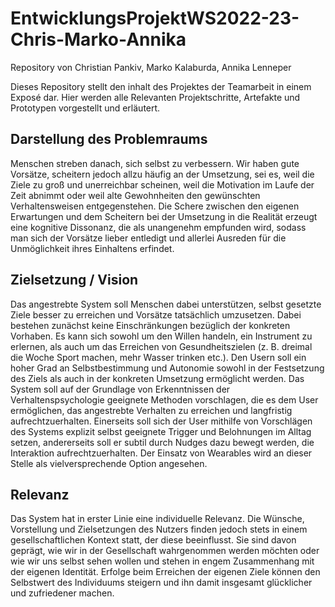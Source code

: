 # EntwicklungsProjektWS2022-23-Chris-Marko-Annika
Repository von Christian Pankiv, Marko Kalaburda, Annika Lenneper



Dieses Repository stellt den inhalt des Projektes der Teamarbeit in einem Exposé dar. Hier werden alle Relevanten Projektschritte, Artefakte und Prototypen vorgestellt und erläutert.


<h2>Darstellung des Problemraums </h2> 

Menschen streben danach, sich selbst zu verbessern. Wir haben gute Vorsätze, scheitern jedoch allzu häufig an der Umsetzung, sei es, weil die Ziele zu groß und unerreichbar scheinen, weil die Motivation im Laufe der Zeit abnimmt oder weil alte Gewohnheiten den gewünschten Verhaltensweisen entgegenstehen. Die Schere zwischen den eigenen Erwartungen und dem Scheitern bei der Umsetzung in die Realität erzeugt eine kognitive Dissonanz, die als unangenehm empfunden wird, sodass man sich der Vorsätze lieber entledigt und allerlei Ausreden für die Unmöglichkeit ihres Einhaltens erfindet. 

 

<h2>Zielsetzung / Vision </h2> 

Das angestrebte System soll Menschen dabei unterstützen, selbst gesetzte Ziele besser zu erreichen und Vorsätze tatsächlich umzusetzen. Dabei bestehen zunächst keine Einschränkungen bezüglich der konkreten Vorhaben. Es kann sich sowohl um den Willen handeln, ein Instrument zu erlernen, als auch um das Erreichen von Gesundheitszielen (z. B. dreimal die Woche Sport machen, mehr Wasser trinken etc.). Den Usern soll ein hoher Grad an Selbstbestimmung und Autonomie sowohl in der Festsetzung des Ziels als auch in der konkreten Umsetzung ermöglicht werden. Das System soll auf der Grundlage von Erkenntnissen der Verhaltenspsychologie geeignete Methoden vorschlagen, die es dem User ermöglichen, das angestrebte Verhalten zu erreichen und langfristig aufrechtzuerhalten. Einerseits soll sich der User mithilfe von Vorschlägen des Systems explizit selbst geeignete Trigger und Belohnungen im Alltag setzen, andererseits soll er subtil durch Nudges dazu bewegt werden, die Interaktion aufrechtzuerhalten. Der Einsatz von Wearables wird an dieser Stelle als vielversprechende Option angesehen. 

 

<h2>Relevanz </h2> 

Das System hat in erster Linie eine individuelle Relevanz. Die Wünsche, Vorstellung und Zielsetzungen des Nutzers finden jedoch stets in einem gesellschaftlichen Kontext statt, der diese beeinflusst. Sie sind davon geprägt, wie wir in der Gesellschaft wahrgenommen werden möchten oder wie wir uns selbst sehen wollen und stehen in engem Zusammenhang mit der eigenen Identität. Erfolge beim Erreichen der eigenen Ziele können den Selbstwert des Individuums steigern und ihn damit insgesamt glücklicher und zufriedener machen. 




